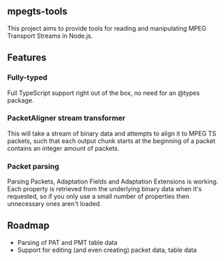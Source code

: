 ## mpegts-tools

This project aims to provide tools for reading and manipulating MPEG Transport Streams in Node.js.

## Features

### Fully-typed

Full TypeScript support right out of the box, no need for an @types package.

### PacketAligner stream transformer

This will take a stream of binary data and attempts to align it to MPEG TS packets, such that each output chunk starts at the beginning of a packet contains an integer amount of packets.

### Packet parsing

Parsing Packets, Adaptation Fields and Adaptation Extensions is working. Each property is retrieved from the underlying binary data when it's requested, so if you only use a small number of properties then unnecessary ones aren't loaded.

## Roadmap

 * Parsing of PAT and PMT table data
 * Support for editing (and even creating) packet data, table data